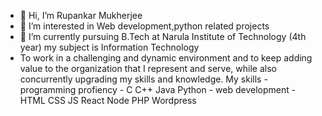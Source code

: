 - 👋 Hi, I’m Rupankar Mukherjee
- 👀 I’m interested in Web development,python related projects
- 🌱 I’m currently pursuing B.Tech at Narula Institute of Technology (4th year) my subject is Information Technology
- To work in a challenging and dynamic environment and to keep adding value to the organization that I
represent and serve, while also concurrently upgrading my skills and knowledge.
My skills - programming profiency - C C++ Java Python
          - web development - HTML CSS JS React Node PHP Wordpress


<!---
Rupankar14/Rupankar14 is a ✨ special ✨ repository because its `README.md` (this file) appears on your GitHub profile.
You can click the Preview link to take a look at your changes.
--->
